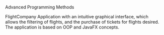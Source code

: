 Advanced Programming Methods

FlightCompany 
Application with an intuitive graphical interface, which allows the filtering of flights, and the purchase of tickets for flights desired. 
The application is based on OOP and JavaFX concepts.
